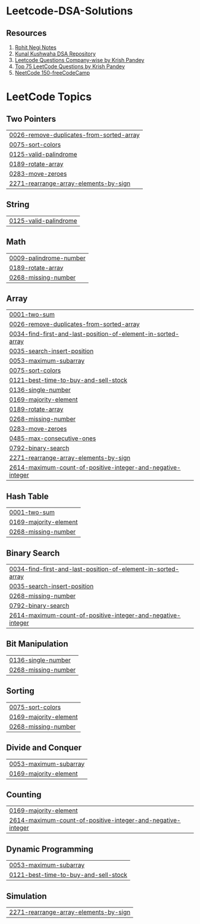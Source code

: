 # Leetcode-DSA-Solutions

## Resources
1. [Rohit Negi Notes](https://drive.google.com/drive/folders/1ja9H56RAZZ-dZ1IkbBgaEh6ue2scWEr4)  
2. [Kunal Kushwaha DSA Repository](https://github.com/kunal-kushwaha/DSA-Bootcamp-Java)  
3. [Leetcode Questions Company-wise by Krish Pandey](https://github.com/krishnadey30/LeetCode-Questions-CompanyWise)  
4. [Top 75 LeetCode Questions by Krish Pandey](https://gist.github.com/krishnadey30/88c4e2f601e96597974c00185e479532)
5. [NeetCode 150-freeCodeCamp](https://youtu.be/T0u5nwSA0w0?si=M3NOV0ZiZhpVauwa)

<!---LeetCode Topics Start-->
# LeetCode Topics
## Two Pointers
|  |
| ------- |
| [0026-remove-duplicates-from-sorted-array](https://github.com/Somie12/Leetcode-DSA-Solutions/tree/master/0026-remove-duplicates-from-sorted-array) |
| [0075-sort-colors](https://github.com/Somie12/Leetcode-DSA-Solutions/tree/master/0075-sort-colors) |
| [0125-valid-palindrome](https://github.com/Somie12/Leetcode-DSA-Solutions/tree/master/0125-valid-palindrome) |
| [0189-rotate-array](https://github.com/Somie12/Leetcode-DSA-Solutions/tree/master/0189-rotate-array) |
| [0283-move-zeroes](https://github.com/Somie12/Leetcode-DSA-Solutions/tree/master/0283-move-zeroes) |
| [2271-rearrange-array-elements-by-sign](https://github.com/Somie12/Leetcode-DSA-Solutions/tree/master/2271-rearrange-array-elements-by-sign) |
## String
|  |
| ------- |
| [0125-valid-palindrome](https://github.com/Somie12/Leetcode-DSA-Solutions/tree/master/0125-valid-palindrome) |
## Math
|  |
| ------- |
| [0009-palindrome-number](https://github.com/Somie12/Leetcode-DSA-Solutions/tree/master/0009-palindrome-number) |
| [0189-rotate-array](https://github.com/Somie12/Leetcode-DSA-Solutions/tree/master/0189-rotate-array) |
| [0268-missing-number](https://github.com/Somie12/Leetcode-DSA-Solutions/tree/master/0268-missing-number) |
## Array
|  |
| ------- |
| [0001-two-sum](https://github.com/Somie12/Leetcode-DSA-Solutions/tree/master/0001-two-sum) |
| [0026-remove-duplicates-from-sorted-array](https://github.com/Somie12/Leetcode-DSA-Solutions/tree/master/0026-remove-duplicates-from-sorted-array) |
| [0034-find-first-and-last-position-of-element-in-sorted-array](https://github.com/Somie12/Leetcode-DSA-Solutions/tree/master/0034-find-first-and-last-position-of-element-in-sorted-array) |
| [0035-search-insert-position](https://github.com/Somie12/Leetcode-DSA-Solutions/tree/master/0035-search-insert-position) |
| [0053-maximum-subarray](https://github.com/Somie12/Leetcode-DSA-Solutions/tree/master/0053-maximum-subarray) |
| [0075-sort-colors](https://github.com/Somie12/Leetcode-DSA-Solutions/tree/master/0075-sort-colors) |
| [0121-best-time-to-buy-and-sell-stock](https://github.com/Somie12/Leetcode-DSA-Solutions/tree/master/0121-best-time-to-buy-and-sell-stock) |
| [0136-single-number](https://github.com/Somie12/Leetcode-DSA-Solutions/tree/master/0136-single-number) |
| [0169-majority-element](https://github.com/Somie12/Leetcode-DSA-Solutions/tree/master/0169-majority-element) |
| [0189-rotate-array](https://github.com/Somie12/Leetcode-DSA-Solutions/tree/master/0189-rotate-array) |
| [0268-missing-number](https://github.com/Somie12/Leetcode-DSA-Solutions/tree/master/0268-missing-number) |
| [0283-move-zeroes](https://github.com/Somie12/Leetcode-DSA-Solutions/tree/master/0283-move-zeroes) |
| [0485-max-consecutive-ones](https://github.com/Somie12/Leetcode-DSA-Solutions/tree/master/0485-max-consecutive-ones) |
| [0792-binary-search](https://github.com/Somie12/Leetcode-DSA-Solutions/tree/master/0792-binary-search) |
| [2271-rearrange-array-elements-by-sign](https://github.com/Somie12/Leetcode-DSA-Solutions/tree/master/2271-rearrange-array-elements-by-sign) |
| [2614-maximum-count-of-positive-integer-and-negative-integer](https://github.com/Somie12/Leetcode-DSA-Solutions/tree/master/2614-maximum-count-of-positive-integer-and-negative-integer) |
## Hash Table
|  |
| ------- |
| [0001-two-sum](https://github.com/Somie12/Leetcode-DSA-Solutions/tree/master/0001-two-sum) |
| [0169-majority-element](https://github.com/Somie12/Leetcode-DSA-Solutions/tree/master/0169-majority-element) |
| [0268-missing-number](https://github.com/Somie12/Leetcode-DSA-Solutions/tree/master/0268-missing-number) |
## Binary Search
|  |
| ------- |
| [0034-find-first-and-last-position-of-element-in-sorted-array](https://github.com/Somie12/Leetcode-DSA-Solutions/tree/master/0034-find-first-and-last-position-of-element-in-sorted-array) |
| [0035-search-insert-position](https://github.com/Somie12/Leetcode-DSA-Solutions/tree/master/0035-search-insert-position) |
| [0268-missing-number](https://github.com/Somie12/Leetcode-DSA-Solutions/tree/master/0268-missing-number) |
| [0792-binary-search](https://github.com/Somie12/Leetcode-DSA-Solutions/tree/master/0792-binary-search) |
| [2614-maximum-count-of-positive-integer-and-negative-integer](https://github.com/Somie12/Leetcode-DSA-Solutions/tree/master/2614-maximum-count-of-positive-integer-and-negative-integer) |
## Bit Manipulation
|  |
| ------- |
| [0136-single-number](https://github.com/Somie12/Leetcode-DSA-Solutions/tree/master/0136-single-number) |
| [0268-missing-number](https://github.com/Somie12/Leetcode-DSA-Solutions/tree/master/0268-missing-number) |
## Sorting
|  |
| ------- |
| [0075-sort-colors](https://github.com/Somie12/Leetcode-DSA-Solutions/tree/master/0075-sort-colors) |
| [0169-majority-element](https://github.com/Somie12/Leetcode-DSA-Solutions/tree/master/0169-majority-element) |
| [0268-missing-number](https://github.com/Somie12/Leetcode-DSA-Solutions/tree/master/0268-missing-number) |
## Divide and Conquer
|  |
| ------- |
| [0053-maximum-subarray](https://github.com/Somie12/Leetcode-DSA-Solutions/tree/master/0053-maximum-subarray) |
| [0169-majority-element](https://github.com/Somie12/Leetcode-DSA-Solutions/tree/master/0169-majority-element) |
## Counting
|  |
| ------- |
| [0169-majority-element](https://github.com/Somie12/Leetcode-DSA-Solutions/tree/master/0169-majority-element) |
| [2614-maximum-count-of-positive-integer-and-negative-integer](https://github.com/Somie12/Leetcode-DSA-Solutions/tree/master/2614-maximum-count-of-positive-integer-and-negative-integer) |
## Dynamic Programming
|  |
| ------- |
| [0053-maximum-subarray](https://github.com/Somie12/Leetcode-DSA-Solutions/tree/master/0053-maximum-subarray) |
| [0121-best-time-to-buy-and-sell-stock](https://github.com/Somie12/Leetcode-DSA-Solutions/tree/master/0121-best-time-to-buy-and-sell-stock) |
## Simulation
|  |
| ------- |
| [2271-rearrange-array-elements-by-sign](https://github.com/Somie12/Leetcode-DSA-Solutions/tree/master/2271-rearrange-array-elements-by-sign) |
<!---LeetCode Topics End-->